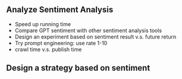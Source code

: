 ## Analyze Sentiment Analysis

- Speed up running time
- Compare GPT sentiment with other sentiment analysis tools
- Design an experiment based on sentiment result v.s. future return
- Try prompt engineering: use rate 1-10
- crawl time v.s. publish time


## Design a strategy based on sentiment

 
